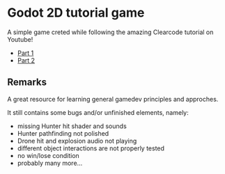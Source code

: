 # Godot 2D tutorial game

A simple game creted while following the amazing Clearcode tutorial on Youtube!

- [Part 1](https://www.youtube.com/watch?v=nAh_Kx5Zh5Q)
- [Part 2](https://www.youtube.com/watch?v=TMhimQceLos)

## Remarks

A great resource for learning general gamedev principles and approches.

It still contains some bugs and/or unfinished elements, namely:

- missing Hunter hit shader and sounds
- Hunter pathfinding not polished
- Drone hit and explosion audio not playing
- different object interactions are not properly tested
- no win/lose condition
- probably many more...